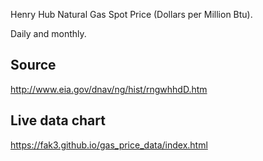 Henry Hub Natural Gas Spot Price (Dollars per Million Btu).

Daily and monthly.

## Source

http://www.eia.gov/dnav/ng/hist/rngwhhdD.htm


## Live data chart

https://fak3.github.io/gas_price_data/index.html
